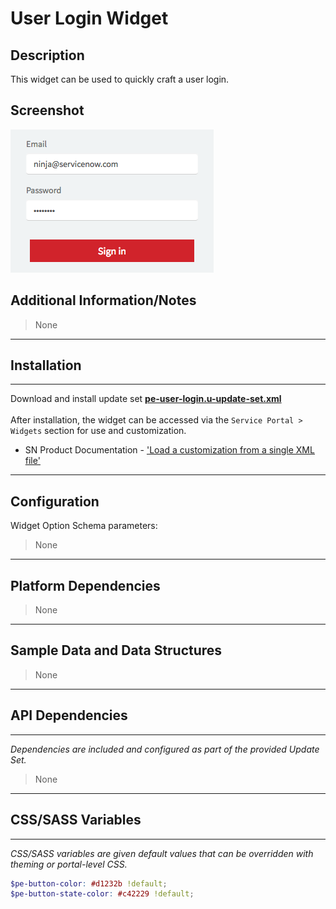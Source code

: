 # User Login Widget

## Description

This widget can be used to quickly craft a user login.

## Screenshot
![](../../images/pe-user-login-1.png)

## Additional Information/Notes
> None
---
## Installation
---
Download and install update set **[pe-user-login.u-update-set.xml](https://github.com/platform-experience/serviceportal-widget-library/blob/master/user-login/pe-user-login/pe-user-login.u-update-set.xml)** <br/><br/>
After installation, the widget can be accessed via the `Service Portal > Widgets` section for use and customization.<br/>
* SN Product Documentation - ['Load a customization from a single XML file'](https://docs.servicenow.com/bundle/kingston-application-development/page/build/system-update-sets/task/t_SaveAnUpdateSetAsAnXMLFile.html)

---
## Configuration
Widget Option Schema parameters:
> None
---
## Platform Dependencies
> None
---
## Sample Data and Data Structures
> None
---
## API Dependencies
---
<i>Dependencies are included and configured as part of the provided Update Set.</i>
> None
---
## CSS/SASS Variables
---
_CSS/SASS variables are given default values that can be overridden with theming or portal-level CSS._

```scss
$pe-button-color: #d1232b !default;
$pe-button-state-color: #c42229 !default;
```